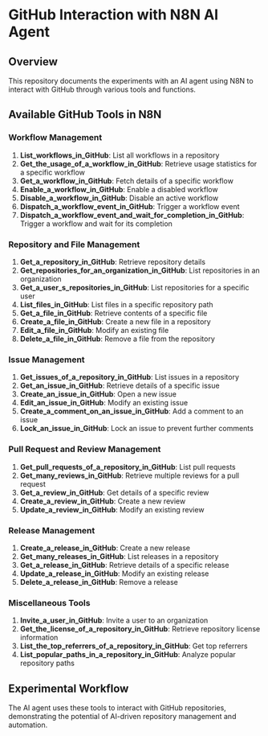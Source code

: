 # GitHub Interaction with N8N AI Agent

## Overview
This repository documents the experiments with an AI agent using N8N to interact with GitHub through various tools and functions.

## Available GitHub Tools in N8N

### Workflow Management
1. **List_workflows_in_GitHub**: List all workflows in a repository
2. **Get_the_usage_of_a_workflow_in_GitHub**: Retrieve usage statistics for a specific workflow
3. **Get_a_workflow_in_GitHub**: Fetch details of a specific workflow
4. **Enable_a_workflow_in_GitHub**: Enable a disabled workflow
5. **Disable_a_workflow_in_GitHub**: Disable an active workflow
6. **Dispatch_a_workflow_event_in_GitHub**: Trigger a workflow event
7. **Dispatch_a_workflow_event_and_wait_for_completion_in_GitHub**: Trigger a workflow and wait for its completion

### Repository and File Management
1. **Get_a_repository_in_GitHub**: Retrieve repository details
2. **Get_repositories_for_an_organization_in_GitHub**: List repositories in an organization
3. **Get_a_user_s_repositories_in_GitHub**: List repositories for a specific user
4. **List_files_in_GitHub**: List files in a specific repository path
5. **Get_a_file_in_GitHub**: Retrieve contents of a specific file
6. **Create_a_file_in_GitHub**: Create a new file in a repository
7. **Edit_a_file_in_GitHub**: Modify an existing file
8. **Delete_a_file_in_GitHub**: Remove a file from the repository

### Issue Management
1. **Get_issues_of_a_repository_in_GitHub**: List issues in a repository
2. **Get_an_issue_in_GitHub**: Retrieve details of a specific issue
3. **Create_an_issue_in_GitHub**: Open a new issue
4. **Edit_an_issue_in_GitHub**: Modify an existing issue
5. **Create_a_comment_on_an_issue_in_GitHub**: Add a comment to an issue
6. **Lock_an_issue_in_GitHub**: Lock an issue to prevent further comments

### Pull Request and Review Management
1. **Get_pull_requests_of_a_repository_in_GitHub**: List pull requests
2. **Get_many_reviews_in_GitHub**: Retrieve multiple reviews for a pull request
3. **Get_a_review_in_GitHub**: Get details of a specific review
4. **Create_a_review_in_GitHub**: Create a new review
5. **Update_a_review_in_GitHub**: Modify an existing review

### Release Management
1. **Create_a_release_in_GitHub**: Create a new release
2. **Get_many_releases_in_GitHub**: List releases in a repository
3. **Get_a_release_in_GitHub**: Retrieve details of a specific release
4. **Update_a_release_in_GitHub**: Modify an existing release
5. **Delete_a_release_in_GitHub**: Remove a release

### Miscellaneous Tools
1. **Invite_a_user_in_GitHub**: Invite a user to an organization
2. **Get_the_license_of_a_repository_in_GitHub**: Retrieve repository license information
3. **List_the_top_referrers_of_a_repository_in_GitHub**: Get top referrers
4. **List_popular_paths_in_a_repository_in_GitHub**: Analyze popular repository paths

## Experimental Workflow
The AI agent uses these tools to interact with GitHub repositories, demonstrating the potential of AI-driven repository management and automation.